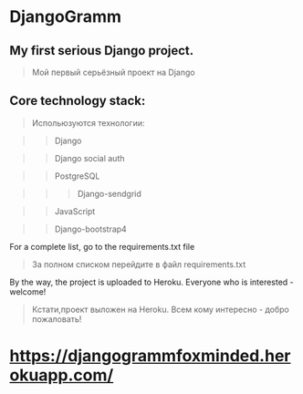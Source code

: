 DjangoGramm
=

My first serious Django project.
-

>Мой первый серьёзный проект на Django


Core technology stack:
---
>Испольюзуются технологии:

>>Django

>>Django social auth

>>PostgreSQL

>>>Django-sendgrid

>>JavaScript

>>Django-bootstrap4 

For a complete list, go to the requirements.txt file
>За полном списком перейдите в файл requirements.txt
> 
By the way, the project is uploaded to Heroku.
Everyone who is interested - welcome!
>Кстати,проект выложен на Heroku. 
Всем кому интересно - добро пожаловать!
 
https://djangogrammfoxminded.herokuapp.com/
=
